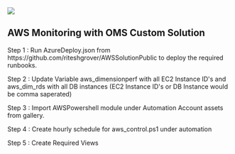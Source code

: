 <html>

<body>
<a href="https://portal.azure.com/#create/Microsoft.Template/uri/https%3A%2F%2Fraw.githubusercontent.com%2Friteshgrover%2FAWSsolutionPublic%2Fmaster%2FAzureDeploy1.json">
    <img src="https://camo.githubusercontent.com/9285dd3998997a0835869065bb15e5d500475034/687474703a2f2f617a7572656465706c6f792e6e65742f6465706c6f79627574746f6e2e706e67" data-canonical-src="http://azuredeploy.net/deploybutton.png" style="max-width:100%;">
</a>
<h2>AWS Monitoring with OMS Custom Solution</h2>

<p>Step 1 : Run AzureDeploy.json from https://github.com/riteshgrover/AWSSolutionPublic to deploy the required runbooks.</p>
<p>Step 2 : Update Variable aws_dimensionperf with all EC2 Instance ID's and aws_dim_rds with all DB instances (EC2 Instance ID's or DB Instance would be comma saperated)</p>
<p>Step 3 : Import AWSPowershell module under Automation Account assets from gallery.</p>
<p>Step 4 : Create hourly schedule for aws_control.ps1 under automation</p>
<p>Step 5 : Create Required Views</p>

</body>
</html>
